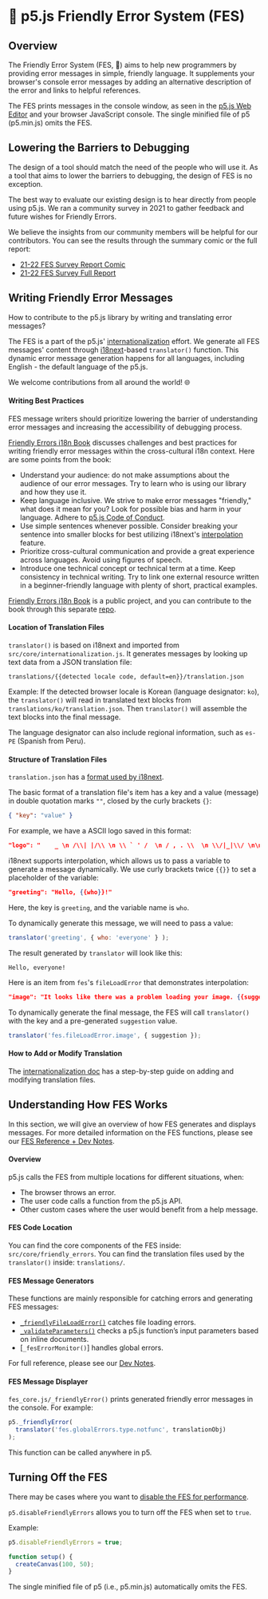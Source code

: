 # 🌸 p5.js Friendly Error System (FES)

## Overview

The Friendly Error System (FES, 🌸) aims to help new programmers by providing error messages in simple, friendly language. It supplements your browser's console error messages by adding an alternative description of the error and links to helpful references.

The FES prints messages in the console window, as seen in the [p5.js Web Editor] and your browser JavaScript console. The single minified file of p5 (p5.min.js) omits the FES.

[p5.js Web Editor]: https://editor.p5js.org/

## Lowering the Barriers to Debugging
The design of a tool should match the need of the people who will use it. As a tool that aims to lower the barriers to debugging, the design of FES is no exception.

The best way to evaluate our existing design is to hear directly from people using p5.js. We ran a community survey in 2021 to gather feedback and future wishes for Friendly Errors.

We believe the insights from our community members will be helpful for our contributors. You can see the results through the summary comic or the full report:
* [21-22 FES Survey Report Comic]
* [21-22 FES Survey Full Report]


[21-22 FES Survey Report Comic]: https://almchung.github.io/p5jsFESsurvey/
[21-22 FES Survey Full Report]: https://observablehq.com/@almchung/p5-fes-21-survey

## Writing Friendly Error Messages

How to contribute to the p5.js library by writing and translating error messages?

The FES is a part of the p5.js' [internationalization] effort. We generate all FES messages' content through [i18next]-based `translator()` function. This dynamic error message generation happens for all languages, including English - the default language of the p5.js.

We welcome contributions from all around the world! 🌐

[internationalization]: https://github.com/processing/p5.js/blob/main/contributor_docs/internationalization.md
[i18next]: https://www.i18next.com/


#### Writing Best Practices

FES message writers should prioritize lowering the barrier of understanding error messages and increasing the accessibility of debugging process.

[Friendly Errors i18n Book] discusses challenges and best practices for writing friendly error messages within the cross-cultural i18n context. Here are some points from the book:

* Understand your audience: do not make assumptions about the audience of our error messages. Try to learn who is using our library and how they use it.
* Keep language inclusive. We strive to make error messages "friendly," what does it mean for you? Look for possible bias and harm in your language. Adhere to [p5.js Code of Conduct].
* Use simple sentences whenever possible. Consider breaking your sentence into smaller blocks for best utilizing i18next's [interpolation] feature.
* Prioritize cross-cultural communication and provide a great experience across languages. Avoid using figures of speech.
* Introduce one technical concept or technical term at a time. Keep consistency in technical writing. Try to link one external resource written in a beginner-friendly language with plenty of short, practical examples.

[Friendly Errors i18n Book]: https://almchung.github.io/p5-fes-i18n-book/
[interpolation]: https://www.i18next.com/translation-function/interpolation
[p5.js Code of Conduct]: https://github.com/processing/p5.js/blob/main/CODE_OF_CONDUCT.md#p5js-code-of-conduct
[expert blind spots]: https://tilt.colostate.edu/TipsAndGuides/Tip/181

[Friendly Errors i18n Book] is a public project, and you can contribute to the book through this separate [repo].

[repo]: https://github.com/almchung/p5-fes-i18n-book
#### Location of Translation Files

`translator()` is based on i18next and imported from `src/core/internationalization.js`. It generates messages by looking up text data from a JSON translation file:
```
translations/{{detected locale code, default=en}}/translation.json
```

Example:
If the detected browser locale is Korean (language designator: `ko`), the `translator()` will read in translated text blocks from `translations/ko/translation.json`. Then `translator()` will assemble the text blocks into the final message.

The language designator can also include regional information, such as `es-PE` (Spanish from Peru).

#### Structure of Translation Files
`translation.json` has a [format used by i18next](https://www.i18next.com/misc/json-format).

The basic format of a translation file's item has a key and a value (message) in double quotation marks `""`, closed by the curly brackets `{}`:
```json
{ "key": "value" }
```
For example, we have a ASCII logo saved in this format:
```json
"logo": "    _ \n /\\| |/\\ \n \\ ` ' /  \n / , . \\  \n \\/|_|\\/ \n\n"
```
i18next supports interpolation, which allows us to pass a variable to generate a message dynamically. We use curly brackets twice `{{}}` to set a placeholder of the variable:
```json
"greeting": "Hello, {{who}}!"
```
Here, the key is `greeting`, and the variable name is `who`.

To dynamically generate this message, we will need to pass a value:
```JavaScript
translator('greeting', { who: 'everyone' } );
```
The result generated by `translator` will look like this:
```
Hello, everyone!
```

Here is an item from `fes`'s `fileLoadError` that demonstrates interpolation:
```json
"image": "It looks like there was a problem loading your image. {{suggestion}}"
```
To dynamically generate the final message, the FES will call `translator()` with the key and a pre-generated `suggestion` value.
```JavaScript
translator('fes.fileLoadError.image', { suggestion });
```

#### How to Add or Modify Translation

The [internationalization doc] has a step-by-step guide on adding and modifying translation files.

[internationalization doc]: https://github.com/processing/p5.js/blob/main/contributor_docs/internationalization.md


## Understanding How FES Works
In this section, we will give an overview of how FES generates and displays messages. For more detailed information on the FES functions, please see our [FES Reference + Dev Notes].

[FES Reference + Dev Notes]: https://github.com/processing/p5.js/tree/main/src/core/friendly_errors#fes-reference-and-notes-from-developers


#### Overview
p5.js calls the FES from multiple locations for different situations, when:
* The browser throws an error.
* The user code calls a function from the p5.js API.
* Other custom cases where the user would benefit from a help message.

#### FES Code Location
You can find the core components of the FES inside:
`src/core/friendly_errors`.
You can find the translation files used by the `translator()` inside:
`translations/`.

#### FES Message Generators
These functions are mainly responsible for catching errors and generating FES messages:
* [`_friendlyFileLoadError()`] catches file loading errors.
* [`_validateParameters()`] checks a p5.js function’s input parameters based on inline documents.
* [`_fesErrorMonitor()`] handles global errors.

For full reference, please see our [Dev Notes].

[`_friendlyFileLoadError()`]: https://github.com/processing/p5.js/blob/main/contributor_docs/fes_reference_dev_notes.md#_friendlyfileloaderror
[`_validateParameters()`]: https://github.com/processing/p5.js/blob/main/contributor_docs/fes_reference_dev_notes.md#validateparameters
[`_fesErrorMontitor()`]: https://github.com/processing/p5.js/blob/main/contributor_docs/fes_reference_dev_notes.md#feserrormonitor
[Dev Notes]: https://github.com/processing/p5.js/blob/main/contributor_docs/fes_reference_dev_notes.md


#### FES Message Displayer
`fes_core.js/_friendlyError()` prints generated friendly error messages in the console. For example:

```JavaScript
p5._friendlyError(
  translator('fes.globalErrors.type.notfunc', translationObj)
);
```
This function can be called anywhere in p5.

## Turning Off the FES
There may be cases where you want to [disable the FES for performance].

`p5.disableFriendlyErrors` allows you to turn off the FES when set to `true`.

Example:
```JavaScript
p5.disableFriendlyErrors = true;

function setup() {
  createCanvas(100, 50);
}
```

The single minified file of p5 (i.e., p5.min.js) automatically omits the FES.

[disable the FES for performance]: https://github.com/processing/p5.js/wiki/Optimizing-p5.js-Code-for-Performance#disable-the-friendly-error-system-fes
